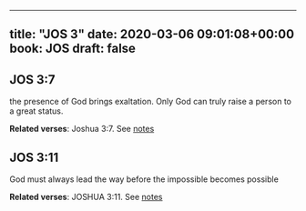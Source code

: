 
---
title: "JOS 3"
date: 2020-03-06 09:01:08+00:00
book: JOS
draft: false
---

## JOS 3:7

the presence of God brings exaltation. Only God can truly raise a person to a great status.

**Related verses**: Joshua 3:7. See [notes](https://my.bible.com/notes/3379176820666261598)


## JOS 3:11

God must always lead the way before the impossible becomes possible

**Related verses**: JOSHUA 3:11. See [notes](https://my.bible.com/notes/2569397458027929977)

